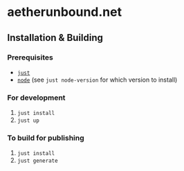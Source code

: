 # aetherunbound.net

## Installation & Building

### Prerequisites

- [`just`](https://just.systems/)
- [`node`](https://nodejs.org/en/) (see `just node-version` for which version to install)

### For development

1. `just install`
2. `just up`

### To build for publishing

1. `just install`
2. `just generate`
